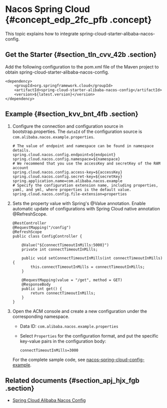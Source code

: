 # Nacos Spring Cloud {#concept_edp_2fc_pfb .concept}

This topic explains how to integrate spring-cloud-starter-alibaba-nacos-config.

## Get the Starter {#section_tln_cvv_42b .section}

Add the following configuration to the pom.xml file of the Maven project to obtain spring-cloud-starter-alibaba-nacos-config.

```
<dependency>
    <groupId>org.springframework.cloud</groupId>
    <artifactId>spring-cloud-starter-alibaba-nacos-config</artifactId>
    <version>${latest.version}</version>
</dependency>
```

## Example {#section_kvv_bnt_4fb .section}

1.  Configure the connection and configuration source in bootstrap.properties. The `dataId` of the configuration source is `com.alibaba.nacos.example.properties`.

    ```
    # The value of endpoint and namespace can be found in namespace details.
    spring.cloud.nacos.config.endpoint=${endpoint}
    spring.cloud.nacos.config.namespace=${namespace}
    # We recommend that you use the accessKey and secretKey of the RAM account
    spring.cloud.nacos.config.access-key=${accessKey}
    spring.cloud.nacos.config.secret-key=${secretKey}
    spring.application.name=com.alibaba.nacos.example
    # Specify the configuration extension name, including properties, yaml, and yml, where properties is the default value.
    spring.cloud.nacos.config.file-extension=properties
    
    ```

2.  Sets the property value with Spring's @Value annotation. Enable automatic update of configurations with Spring Cloud native annotation @RefreshScope.

    ```
    @RestController
    @RequestMapping("/config")
    @RefreshScope
    public class ConfigController {
        
        @Value("${connectTimeoutInMills:5000}")
        private int connectTimeoutInMills;
    
        public void setConnectTimeoutInMills(int connectTimeoutInMills) {
            this.connectTimeoutInMills = connectTimeoutInMills;
        }
    
        @RequestMapping(value = "/get", method = GET)
        @ResponseBody
        public int get() {
            return connectTimeoutInMills;
        }
    }
    ```

3.  Open the ACM console and create a new configuration under the corresponding namespace.

    -   Data ID: `com.alibaba.nacos.example.properties`

    -   Select `Properties` for the configuration format, and put the specific key-value pairs in the configuration body:

        ```
        connectTimeoutInMills=3000
        ```

    For the complete sample code, see [nacos-spring-cloud-config-example](https://github.com/nacos-group/nacos-examples/tree/acm/nacos-spring-cloud-example/nacos-spring-cloud-config-example).


## Related documents {#section_apj_hjx_fgb .section}

-   [Spring Cloud Alibaba Nacos Config](https://github.com/spring-cloud-incubator/spring-cloud-alibaba/wiki/Nacos-config)


